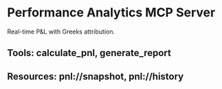 # Performance Analytics MCP Server
Real-time P&L with Greeks attribution.
## Tools: calculate_pnl, generate_report
## Resources: pnl://snapshot, pnl://history